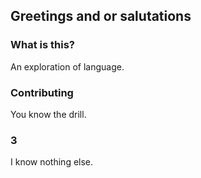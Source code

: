 ## Greetings and or salutations

### What is this?

An exploration of language.

### Contributing

You know the drill.

### 3

I know nothing else.
